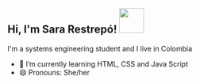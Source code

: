 <h2> Hi, I'm Sara Restrepó! <img src="https://media.giphy.com/media/mGcNjsfWAjY5AEZNw6/giphy.gif" width="50"></h2>
I'm a systems engineering student and I live in Colombia

- 🌱 I’m currently learning HTML, CSS and Java Script
- 😄 Pronouns: She/her
<!---
SaraRestrepoV/SaraRestrepoV is a ✨ special ✨ repository because its `README.md` (this file) appears on your GitHub profile.
You can click the Preview link to take a look at your changes.
--->
